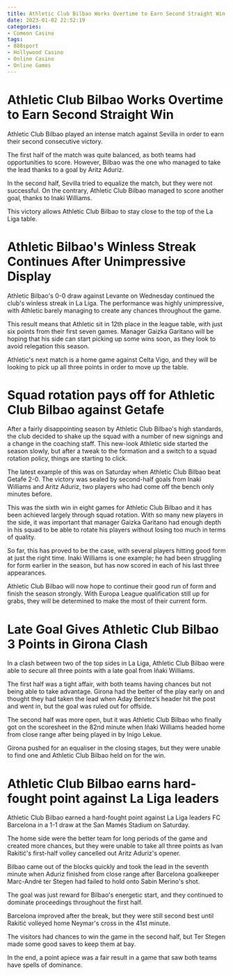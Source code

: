 ```yaml
---
title: Athletic Club Bilbao Works Overtime to Earn Second Straight Win
date: 2023-01-02 22:52:19
categories:
- Comeon Casino
tags:
- 888sport
- Hollywood Casino
- Online Casino
- Online Games
---
```



#  Athletic Club Bilbao Works Overtime to Earn Second Straight Win

Athletic Club Bilbao played an intense match against Sevilla in order to earn their second consecutive victory.

The first half of the match was quite balanced, as both teams had opportunities to score. However, Bilbao was the one who managed to take the lead thanks to a goal by Aritz Aduriz.

In the second half, Sevilla tried to equalize the match, but they were not successful. On the contrary, Athletic Club Bilbao managed to score another goal, thanks to Inaki Williams.

This victory allows Athletic Club Bilbao to stay close to the top of the La Liga table.

#  Athletic Bilbao's Winless Streak Continues After Unimpressive Display

Athletic Bilbao's 0-0 draw against Levante on Wednesday continued the club's winless streak in La Liga. The performance was highly unimpressive, with Athletic barely managing to create any chances throughout the game.

This result means that Athletic sit in 12th place in the league table, with just six points from their first seven games. Manager Gaizka Garitano will be hoping that his side can start picking up some wins soon, as they look to avoid relegation this season.

Athletic's next match is a home game against Celta Vigo, and they will be looking to pick up all three points in order to move up the table.

#  Squad rotation pays off for Athletic Club Bilbao against Getafe

After a fairly disappointing season by Athletic Club Bilbao's high standards, the club decided to shake up the squad with a number of new signings and a change in the coaching staff. This new-look Athletic side started the season slowly, but after a tweak to the formation and a switch to a squad rotation policy, things are starting to click.

The latest example of this was on Saturday when Athletic Club Bilbao beat Getafe 2-0. The victory was sealed by second-half goals from Inaki Williams and Aritz Aduriz, two players who had come off the bench only minutes before.

This was the sixth win in eight games for Athletic Club Bilbao and it has been achieved largely through squad rotation. With so many new players in the side, it was important that manager Gaizka Garitano had enough depth in his squad to be able to rotate his players without losing too much in terms of quality.

So far, this has proved to be the case, with several players hitting good form at just the right time. Inaki Williams is one example; he had been struggling for form earlier in the season, but has now scored in each of his last three appearances.

Athletic Club Bilbao will now hope to continue their good run of form and finish the season strongly. With Europa League qualification still up for grabs, they will be determined to make the most of their current form.

#  Late Goal Gives Athletic Club Bilbao 3 Points in Girona Clash

In a clash between two of the top sides in La Liga, Athletic Club Bilbao were able to secure all three points with a late goal from Iñaki Williams.

The first half was a tight affair, with both teams having chances but not being able to take advantage. Girona had the better of the play early on and thought they had taken the lead when Aday Benitez’s header hit the post and went in, but the goal was ruled out for offside.

The second half was more open, but it was Athletic Club Bilbao who finally got on the scoresheet in the 82nd minute when Iñaki Williams headed home from close range after being played in by Inigo Lekue.

Girona pushed for an equaliser in the closing stages, but they were unable to find one and Athletic Club Bilbao held on for the win.

#  Athletic Club Bilbao earns hard-fought point against La Liga leaders

Athletic Club Bilbao earned a hard-fought point against La Liga leaders FC Barcelona in a 1-1 draw at the San Mamés Stadium on Saturday.

The home side were the better team for long periods of the game and created more chances, but they were unable to take all three points as Ivan Rakitić's first-half volley cancelled out Aritz Aduriz's opener.

Bilbao came out of the blocks quickly and took the lead in the seventh minute when Aduriz finished from close range after Barcelona goalkeeper Marc-André ter Stegen had failed to hold onto Sabin Merino's shot.

The goal was just reward for Bilbao's energetic start, and they continued to dominate proceedings throughout the first half.

Barcelona improved after the break, but they were still second best until Rakitić volleyed home Neymar's cross in the 41st minute.

The visitors had chances to win the game in the second half, but Ter Stegen made some good saves to keep them at bay.

In the end, a point apiece was a fair result in a game that saw both teams have spells of dominance.